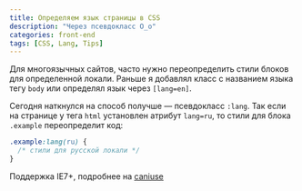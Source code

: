```yaml
---
title: Определяем язык страницы в CSS
description: "Через псевдокласс О_о"
categories: front-end
tags: [CSS, Lang, Tips]
---
```


Для многоязычных сайтов, часто нужно переопределить стили блоков для определенной локали. Раньше я добавлял класс с названием языка тегу `body` или определял язык через `[lang=en]`.

Сегодня наткнулся на способ получше &mdash; псевдокласс `:lang`. Так если на странице у тега `html` установлен атрибут `lang=ru`, то стили для блока `.example` переопределит код:

```css
.example:lang(ru) {
  /* стили для русской локали */
}
```

Поддержка IE7+, подробнее на [caniuse](http://caniuse.com/#search=%3Alang)
